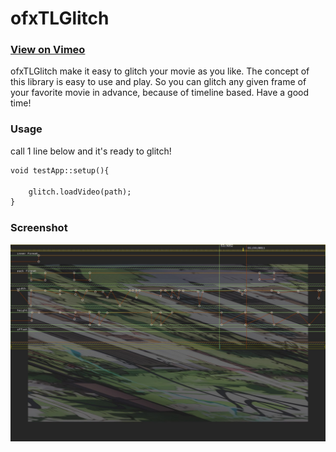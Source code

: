 <h1>ofxTLGlitch</h1>

<h3><a href="http://vimeo.com/40434954">View on Vimeo</a></h3>

ofxTLGlitch make it easy to glitch your movie as you like. The concept of this library is easy to use and play. So you can glitch any given frame of your favorite movie in advance, because of timeline based. Have a good time!

<h3>Usage</h3>

call 1 line below and it's ready to glitch!

```html
void testApp::setup(){
    
    glitch.loadVideo(path);
}
```

<h3>Screenshot</h3>

<img src="https://github.com/after12am/ofxTLGlitch/raw/master/emptyExample/bin/screenshot2.jpg"/>